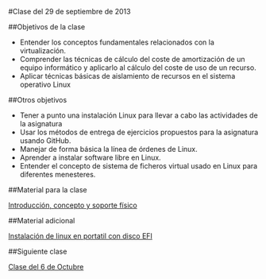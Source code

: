 #Clase del 29 de septiembre de 2013

##Objetivos de la clase

* Entender los conceptos fundamentales relacionados con la virtualización.
* Comprender las técnicas de cálculo del coste de amortización de un equipo informático y aplicarlo al cálculo del coste de uso de un recurso.
* Aplicar técnicas básicas de aislamiento de recursos en el sistema operativo Linux

##Otros objetivos

* Tener a punto una instalación Linux para llevar a cabo las actividades de la asignatura
* Usar los métodos de entrega de ejercicios propuestos para la asignatura usando GitHub.
* Manejar de forma básica la línea de órdenes de Linux.
* Aprender a instalar software libre en Linux. 
* Entender el concepto de sistema de ficheros virtual usado en Linux para diferentes menesteres.

##Material para la clase

[Introducción, concepto y soporte físico](http://jj.github.io/IV/documentos/temas/Intro_concepto_y_soporte_fisico#introduccin)

##Material adicional

[Instalación de linux en portatil con disco EFI](https://github.com/rafaelgonz/IV/wiki/Instalaci%C3%B3n-de-linux-en-Asus-k55v)

##Siguiente clase

[Clase del 6 de Octubre](3.md)
